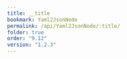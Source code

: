```yaml
---
title: __title
bookmark: Yaml2JsonNode
permalink: /api/Yaml2JsonNode/:title/
folder: true
order: "9.12"
version: "1.2.3"
---
```

